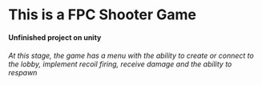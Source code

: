 # This is a FPC Shooter Game
#### Unfinished project on unity
###### At this stage, the game has a menu with the ability to create or connect to the lobby, implement recoil firing, receive damage and the ability to respawn
